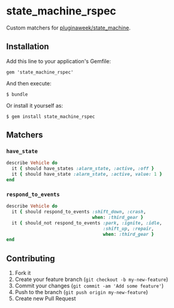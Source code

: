 # state_machine_rspec

Custom matchers for [pluginaweek/state_machine](https://github.com/pluginaweek/state_machine).

## Installation

Add this line to your application's Gemfile:

    gem 'state_machine_rspec'

And then execute:

    $ bundle

Or install it yourself as:

    $ gem install state_machine_rspec

## Matchers

### `have_state`

```ruby
describe Vehicle do
  it { should have_states :alarm_state, :active, :off }
  it { should have_state :alarm_state, :active, value: 1 }
end
```

### `respond_to_events`

```ruby
describe Vehicle do
  it { should respond_to_events :shift_down, :crash,
                                when: :third_gear }
  it { should_not respond_to_events :park, :ignite, :idle,
                                    :shift_up, :repair,
                                    when: :third_gear }
end
```


## Contributing

1. Fork it
2. Create your feature branch (`git checkout -b my-new-feature`)
3. Commit your changes (`git commit -am 'Add some feature'`)
4. Push to the branch (`git push origin my-new-feature`)
5. Create new Pull Request

